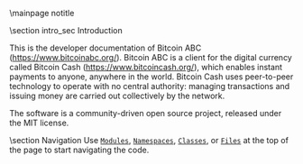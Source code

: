 \mainpage notitle

\section intro_sec Introduction

This is the developer documentation of Bitcoin ABC
(https://www.bitcoinabc.org/). Bitcoin ABC is a client for the digital
currency called Bitcoin Cash (https://www.bitcoincash.org/), which enables
instant payments to anyone, anywhere in the world. Bitcoin Cash uses
peer-to-peer technology to operate with no central authority: managing
transactions and issuing money are carried out collectively by the network.

The software is a community-driven open source project, released under the
MIT license.

\section Navigation
Use <a href="modules.html"><code>Modules</code></a>,
<a href="namespaces.html"><code>Namespaces</code></a>,
<a href="classes.html"><code>Classes</code></a>, or
<a href="files.html"><code>Files</code></a> at the top of the page
to start navigating the code.

